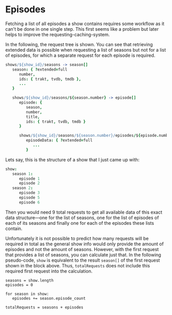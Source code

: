 # Episodes
Fetching a list of all episodes a show contains requires some workflow as it can't be done in one single step. This first seems like a problem but later helps to improve the requesting-caching-system.

In the following, the request tree is shown. You can see that retrieving extended data is possible when requesting a list of seasons but not for a list of episodes, for which a separate request for each episode is required.

```cson
shows/${show_id}/seasons -> season[]
   season: { ?extended=full
      number,
      ids: { trakt, tvdb, tmdb },
      ...
   }

   shows/${show_id}/seasons/${season.number} -> episode[]
      episode: {
         season,
         number,
         title,
         ids: { trakt, tvdb, tmdb }
      }

      shows/${show_id}/seasons/${season.number}/episodes/${episode.number} -> episodeData
         episodeData: { ?extended=full
            ...
         }
```

Lets say, this is the structure of a show that I just came up with:

```cson
show:
   season 1:
      episode 1
      episode 2
   season 2:
      episode 3
      episode 5
      episode 6
```

Then you would need 9 total requests to get all available data of this exact data structure—one for the list of seasons, one for the list of episodes of each of its seasons and finally one for each of the episodes these lists contain.

Unfortunately it is not possible to predict how many requests will be required in total as the general show info would only provide the amount of episodes and not the amount of seasons. However, with the first request that provides a list of seasons, you can calculate just that. In the following pseudo-code, `show` is equivalent to the result `season[]` of the first request shown in the block above. Thus, `totalRequests` does not include this required first request into the calculation.

```
seasons = show.length
episodes = 0

for season in show:
   episodes += season.episode_count

totalRequests = seasons + episodes
```
